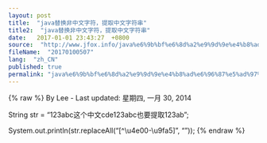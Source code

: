 ```yaml
---
layout: post
title:  "java替换非中文字符，提取中文字符串"
title2:  "java替换非中文字符，提取中文字符串"
date:   2017-01-01 23:43:27  +0800
source:  "http://www.jfox.info/java%e6%9b%bf%e6%8d%a2%e9%9d%9e%e4%b8%ad%e6%96%87%e5%ad%97%e7%ac%a6%ef%bc%8c%e6%8f%90%e5%8f%96%e4%b8%ad%e6%96%87%e5%ad%97%e7%ac%a6%e4%b8%b2.html"
fileName:  "20170100507"
lang:  "zh_CN"
published: true
permalink: "java%e6%9b%bf%e6%8d%a2%e9%9d%9e%e4%b8%ad%e6%96%87%e5%ad%97%e7%ac%a6%ef%bc%8c%e6%8f%90%e5%8f%96%e4%b8%ad%e6%96%87%e5%ad%97%e7%ac%a6%e4%b8%b2.html"
---
```

{% raw %}
By Lee - Last updated: 星期四, 一月 30, 2014

String str = “123abc这个中文cde123abc也要提取123ab”;

System.out.println(str.replaceAll(“[^\u4e00-\u9fa5]”, “”));
{% endraw %}
